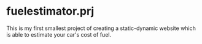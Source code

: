 # fuelestimator.prj
This is my first smallest project of creating a static-dynamic website which is able to estimate your car's cost of fuel.

